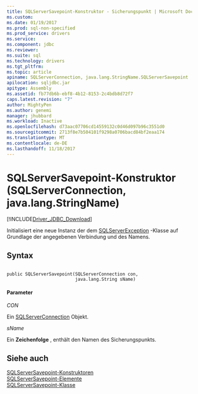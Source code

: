 ```yaml
---
title: SQLServerSavepoint-Konstruktor - Sicherungspunkt | Microsoft Docs
ms.custom: 
ms.date: 01/19/2017
ms.prod: sql-non-specified
ms.prod_service: drivers
ms.service: 
ms.component: jdbc
ms.reviewer: 
ms.suite: sql
ms.technology: drivers
ms.tgt_pltfrm: 
ms.topic: article
apiname: SQLServerConnection, java.lang.StringName.SQLServerSavepoint
apilocation: sqljdbc.jar
apitype: Assembly
ms.assetid: fb77db6b-ebf8-4b12-8153-2c4bdb8d72f7
caps.latest.revision: "7"
author: MightyPen
ms.author: genemi
manager: jhubbard
ms.workload: Inactive
ms.openlocfilehash: d73aac07706cd14559132c0d46d097b96c3551d0
ms.sourcegitcommit: 2713f8e7b504101f9298a0706bacd84bf2eaa174
ms.translationtype: MT
ms.contentlocale: de-DE
ms.lasthandoff: 11/18/2017
---
```

# <a name="sqlserversavepoint-constructor-sqlserverconnection-javalangstringname"></a>SQLServerSavepoint-Konstruktor (SQLServerConnection, java.lang.StringName)
[!INCLUDE[Driver_JDBC_Download](../../../includes/driver_jdbc_download.md)]

  Initialisiert eine neue Instanz der dem [SQLServerException](../../../connect/jdbc/reference/sqlserverexception-class.md) -Klasse auf Grundlage der angegebenen Verbindung und des Namens.  
  
## <a name="syntax"></a>Syntax  
  
```  
  
public SQLServerSavepoint(SQLServerConnection con,  
                          java.lang.String sName)  
```  
  
#### <a name="parameters"></a>Parameter  
 *CON*  
  
 Ein [SQLServerConnection](../../../connect/jdbc/reference/sqlserverconnection-class.md) Objekt.  
  
 *sName*  
  
 Ein **Zeichenfolge** , enthält den Namen des Sicherungspunkts.  
  
## <a name="see-also"></a>Siehe auch  
 [SQLServerSavepoint-Konstruktoren](../../../connect/jdbc/reference/sqlserversavepoint-constructors.md)   
 [SQLServerSavepoint-Elemente](../../../connect/jdbc/reference/sqlserversavepoint-members.md)   
 [SQLServerSavepoint-Klasse](../../../connect/jdbc/reference/sqlserversavepoint-class.md)  
  
  
